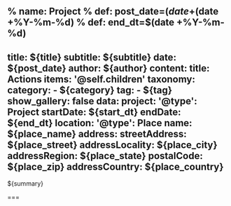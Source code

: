 % name: Project
% def: post_date=$(date +%m/%d/%Y)
% def: author='/home'
% def: start_dt=$(date +%Y-%m-%d)
% def: end_dt=$(date +%Y-%m-%d)
---
title: ${title}
subtitle: ${subtitle}
date: ${post_date}
author: ${author}
content:
    title: Actions
    items: '@self.children'
taxonomy:
    category: 
        - ${category}
    tag: 
        - ${tag}
show_gallery: false
data:
    project:
        '@type': Project
        startDate: ${start_dt}
        endDate: ${end_dt}
        location:
            '@type': Place
            name: ${place_name}
            address:
                streetAddress: ${place_street}
                addressLocality: ${place_city}
                addressRegion: ${place_state}
                postalCode: ${place_zip}
                addressCountry: ${place_country}
---

${summary}

===



